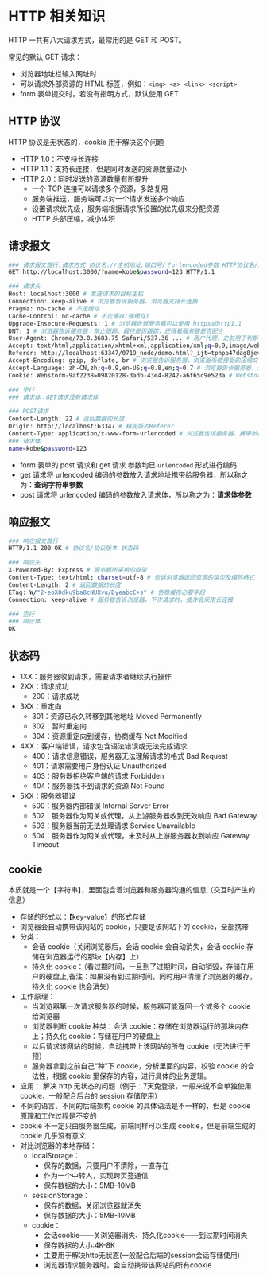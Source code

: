 # HTTP 相关知识

HTTP 一共有八大请求方式，最常用的是 GET 和 POST。

常见的默认 GET 请求：

* 浏览器地址栏输入网址时
* 可以请求外部资源的 HTML 标签，例如：`<img> <a> <link> <script>`
* form 表单提交时，若没有指明方式，默认使用 GET

## HTTP 协议

HTTP 协议是无状态的，cookie 用于解决这个问题

* HTTP 1.0：不支持长连接
* HTTP 1.1：支持长连接，但是同时发送的资源数量过小
* HTTP 2.0：同时发送的资源数量有所提升
  * 一个 TCP 连接可以请求多个资源，多路复用
  * 服务端推送，服务端可以对一个请求发送多个响应
  * 设置请求优先级，服务端根据请求所设置的优先级来分配资源
  * HTTP 头部压缩，减小体积

## 请求报文

```sh
### 请求报文首行:请求方式 协议名://主机地址:端口号/？urlencoded参数 HTTP协议名/版本
GET http://localhost:3000/?name=kobe&password=123 HTTP/1.1

### 请求头
Host: localhost:3000 # 发送请求的目标主机
Connection: keep-alive # 浏览器告诉服务器，浏览器支持长连接
Pragma: no-cache # 不走缓存
Cache-Control: no-cache # 不走缓存(强缓存)
Upgrade-Insecure-Requests: 1 # 浏览器告诉服务器可以使用 https或http1.1
DNT: 1 # 浏览器告诉服务器：禁止跟踪。最终是否跟踪，还得看服务器是否配合
User-Agent: Chrome/73.0.3683.75 Safari/537.36 ... # 用户代理，之前用于判断浏览器型号
Accept: text/html,application/xhtml+xml,application/xml;q=0.9,image/webp,image/apng,*/*;q=0.8,application/signed-exchange;v=b3 # 浏览器能够接收资源的类型及优先级，优先级q不写默认是1最高
Referer: http://localhost:63347/0719_node/demo.html?_ijt=tphpp47dag8jevtqrnq4 # 本次请求是“站”在哪里发出去的。可用于 1.防盗链。 2.广告计费
Accept-Encoding: gzip, deflate, br # 浏览器告诉服务器，浏览器所能接受的压缩文件类型
Accept-Language: zh-CN,zh;q=0.9,en-US;q=0.8,en;q=0.7 # 浏览器告诉服务器，浏览器所能支持的语言种类
Cookie: Webstorm-9af2238=09820128-3adb-43e4-8242-a6f65c9e523a # Webstorm给你种下的cookie

### 空行
### 请求体：GET请求没有请求体

### POST请求
Content-Length: 22 # 返回数据的长度
Origin: http://localhost:63347 # 精简版的Referer
Content-Type: application/x-www-form-urlencoded # 浏览器告诉服务器，携带参数的类型
### 请求体
name=kobe&password=123
```

* form 表单的 post 请求和 get 请求 参数均已 `urlencoded` 形式进行编码
* get 请求将 urlencoded 编码的参数放入请求地址携带给服务器，所以称之为：**查询字符串参数**
* post 请求将 urlencoded 编码的参数放入请求体，所以称之为：**请求体参数**

## 响应报文

```sh
### 响应报文首行
HTTP/1.1 200 OK # 协议名/协议版本 状态码

### 响应头
X-Powered-By: Express # 服务器所采用的框架
Content-Type: text/html; charset=utf-8 # 告诉浏览器返回资源的类型及编码格式
Content-Length: 2 # 返回数据的长度
ETag: W/"2-eoX0dku9ba8cNUXvu/DyeabcC+s" # 协商缓存必要字段
Connection: keep-alive # 服务器告诉浏览器，下次请求时，或许会采用长连接

### 空行
### 响应体
OK
```

## 状态码

* 1XX：服务器收到请求，需要请求者继续执行操作
* 2XX：请求成功
  * 200：请求成功
* 3XX：重定向
  * 301：资源已永久转移到其他地址 Moved Permanently
  * 302：暂时重定向
  * 304：资源重定向到缓存，协商缓存 Not Modified
* 4XX：客户端错误，请求包含语法错误或无法完成请求
  * 400：请求信息错误，服务器无法理解请求的格式 Bad Request
  * 401：请求需要用户身份认证 Unauthorized
  * 403：服务器拒绝客户端的请求 Forbidden
  * 404：服务器找不到请求的资源 Not Found
* 5XX：服务器错误
  * 500：服务器内部错误 Internal Server Error
  * 502：服务器作为网关或代理，从上游服务器收到无效响应 Bad Gateway
  * 503：服务器当前无法处理请求 Service Unavailable
  * 504：服务器作为网关或代理，未及时从上游服务器收到响应 Gateway Timeout

## cookie

本质就是一个【字符串】，里面包含着浏览器和服务器沟通的信息（交互时产生的信息）

* 存储的形式以：【key-value】的形式存储
* 浏览器会自动携带该网站的 cookie，只要是该网站下的 cookie，全部携带
* 分类：
  * 会话 cookie（关闭浏览器后，会话 cookie 会自动消失，会话 cookie 存储在浏览器运行的那块【内存】上）
  * 持久化 cookie：（看过期时间，一旦到了过期时间，自动销毁，存储在用户的硬盘上,备注：如果没有到过期时间，同时用户清理了浏览器的缓存，持久化 cookie 也会消失）
* 工作原理：
  * 当浏览器第一次请求服务器的时候，服务器可能返回一个或多个 cookie 给浏览器
  * 浏览器判断 cookie 种类：会话 cookie：存储在浏览器运行的那块内存上；持久化 cookie：存储在用户的硬盘上
  * 以后请求该网站的时候，自动携带上该网站的所有 cookie（无法进行干预）
  * 服务器拿到之前自己“种”下 cookie，分析里面的内容，校验 cookie 的合法性，根据 cookie 里保存的内容，进行具体的业务逻辑。
* 应用： 解决 http 无状态的问题（例子：7天免登录，一般来说不会单独使用 cookie，一般配合后台的 session 存储使用）
* 不同的语言、不同的后端架构 cookie 的具体语法是不一样的，但是 cookie 原理和工作过程是不变的
* cookie 不一定只由服务器生成，前端同样可以生成 cookie，但是前端生成的 cookie 几乎没有意义
* 对比浏览器的本地存储：
  * localStorage：
    * 保存的数据，只要用户不清除，一直存在
    * 作为一个中转人，实现跨页签通信
    * 保存数据的大小：5MB-10MB
  * sessionStorage：
    * 保存的数据，关闭浏览器就消失
    * 保存数据的大小：5MB-10MB
  * cookie：
    * 会话cookie——关浏览器消失、持久化cookie——到过期时间消失
    * 保存数据的大小:4K-8K
    * 主要用于解决http无状态(一般配合后端的session会话存储使用)
    * 浏览器请求服务器时，会自动携带该网站的所有cookie


